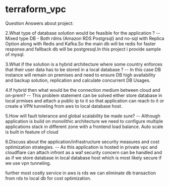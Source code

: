 # terraform_vpc



Question Answers about project:

2.What type of database solution would be feasible for the application ?
-- Mixed type DB - Both rdms (Amazon RDS Postgrsql) and no-sql with Replica Option along with Redis and Kafka.So the main db will be redis for faster response.and fallback db will be postgresql.In this project i provide sample of mysql.

3.What if the solution is a hybrid architecture where some country enforces that their user data has to be stored in a local database ?
-- In this case DB instance will remain on premises and need to ensure DB high availability and backup solution, replication and calculate concurrent DB Usages.

4.If hybrid then what would be the connection medium between cloud and on-prem?
-- This problem statement can be solved either store database in local prmises and attach a public ip to it so that application can reach to it or 
create a VPN tunneling from aws to local database host.

5.How will fault tolerance and global scalability be made sure?
-- Although application is build on monolithic architecture we need to configure multiple applications stack in different zone with a frontend load balance. Auto scale is built in feature of cloud

6.Discuss about the application/infrastructure security measures and cost optimization strategies.
-- As this application is hosted in private vpc and cloudflare can attach infront as a waf security concern can be handled and as if we store database in local database host which is most likely secure if we use vpn tunneling.

further most costly service in aws is rds we can eliminate db transaction from rds to local db for cost optimization.
